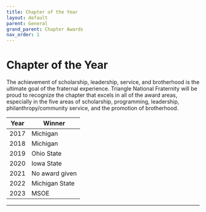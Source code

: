 ```yaml
---
title: Chapter of the Year
layout: default
parent: General
grand_parent: Chapter Awards
nav_order: 1
---
```


# Chapter of the Year

The achievement of scholarship, leadership, service, and brotherhood is the ultimate goal of the fraternal experience. Triangle National Fraternity will be proud to recognize the chapter that excels in all of the award areas, especially in the five areas of scholarship, programming, leadership, philanthropy/community service, and the promotion of brotherhood.

|Year|Winner|
|----|---|
|2017|Michigan|
|2018|Michigan|
|2019|Ohio State|
|2020|Iowa State|
|2021|No award given|
|2022|Michigan State|
|2023|MSOE|
----